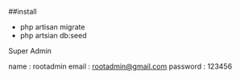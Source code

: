 ##install

- php artisan migrate
- php artsian db:seed

Super Admin

name : rootadmin
email : rootadmin@gmail.com
password : 123456
